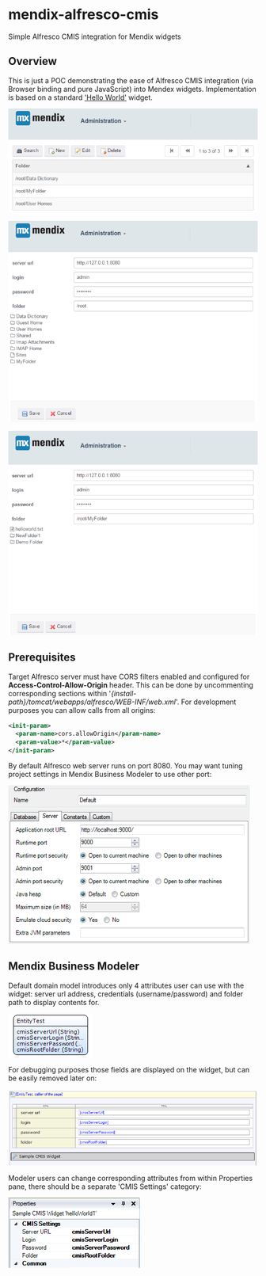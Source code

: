 # mendix-alfresco-cmis
Simple Alfresco CMIS integration for Mendix widgets

## Overview
This is just a POC demonstrating the ease of Alfresco CMIS integration (via Browser binding and pure JavaScript) into Mendex widgets. Implementation is based on a standard ['Hello World'](https://world.mendix.com/display/howto50/Creating+a+Basic+Hello+World+Custom+Widget) widget. 

![widget1](https://github.com/DenisVuyka/mendix-alfresco-cmis/blob/master/images/widget_01.png)

![widget2](https://github.com/DenisVuyka/mendix-alfresco-cmis/blob/master/images/widget_02.png)

![widget3](https://github.com/DenisVuyka/mendix-alfresco-cmis/blob/master/images/widget_03.png)

## Prerequisites
Target Alfresco server must have CORS filters enabled and configured for **Access-Control-Allow-Origin** header. This can be done by uncommenting corresponding sections within '_{install-path}/tomcat/webapps/alfresco/WEB-INF/web.xml_'. For development purposes you can allow calls from all origins:

```xml
<init-param>
  <param-name>cors.allowOrigin</param-name>
  <param-value>*</param-value>
</init-param>
```

By default Alfresco web server runs on port 8080. You may want tuning project settings in Mendix Business Modeler to use other port:

![server-settings](https://github.com/DenisVuyka/mendix-alfresco-cmis/blob/master/images/server_settings.png)

## Mendix Business Modeler
Default domain model introduces only 4 attributes user can use with the widget: server url address, credentials (username/password) and folder path to display contents for.

![domain-model](https://github.com/DenisVuyka/mendix-alfresco-cmis/blob/master/images/domain_model.png)

For debugging purposes those fields are displayed on the widget, but can be easily removed later on:

![modeler1](https://github.com/DenisVuyka/mendix-alfresco-cmis/blob/master/images/modeler_01.png)

Modeler users can change corresponding attributes from within Properties pane, there should be a separate 'CMIS Settings' category:

![modeler2](https://github.com/DenisVuyka/mendix-alfresco-cmis/blob/master/images/modeler_02.png)
